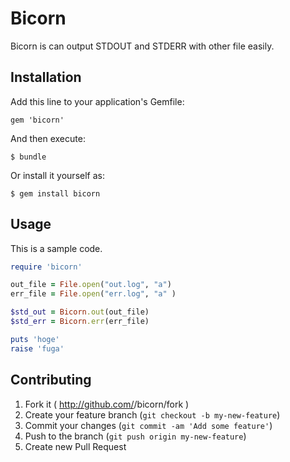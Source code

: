 # Bicorn

Bicorn is can output STDOUT and STDERR with other file easily.

## Installation

Add this line to your application's Gemfile:

    gem 'bicorn'

And then execute:

    $ bundle

Or install it yourself as:

    $ gem install bicorn

## Usage

This is a sample code.

```ruby
require 'bicorn'

out_file = File.open("out.log", "a")
err_file = File.open("err.log", "a" )

$std_out = Bicorn.out(out_file)
$std_err = Bicorn.err(err_file)

puts 'hoge'
raise 'fuga'

```

## Contributing

1. Fork it ( http://github.com/<my-github-username>/bicorn/fork )
2. Create your feature branch (`git checkout -b my-new-feature`)
3. Commit your changes (`git commit -am 'Add some feature'`)
4. Push to the branch (`git push origin my-new-feature`)
5. Create new Pull Request
